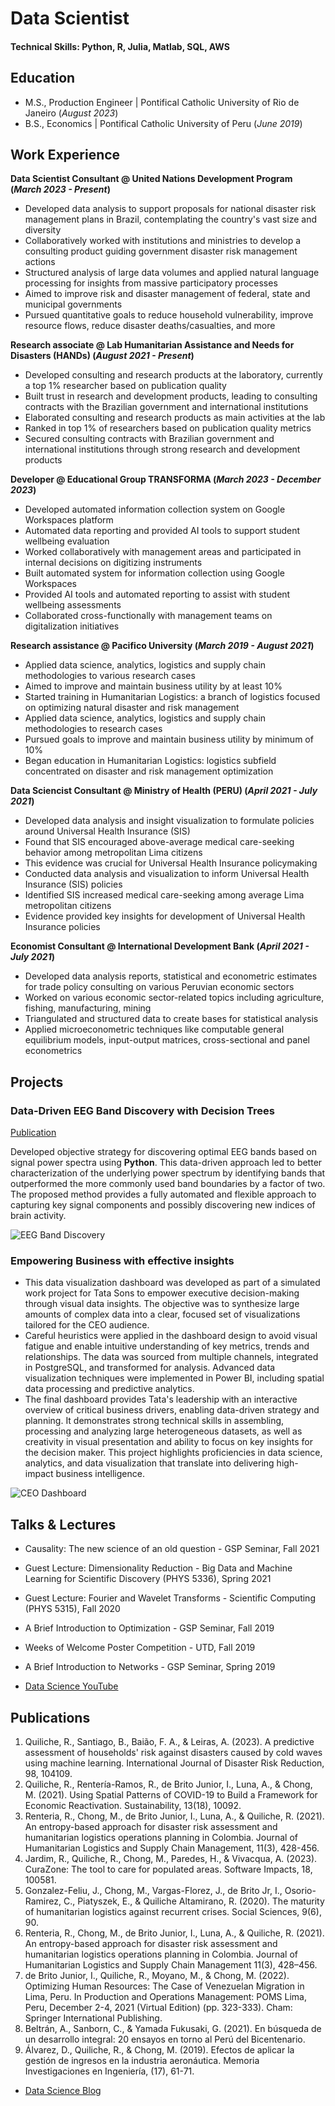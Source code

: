# Data Scientist

#### Technical Skills: Python, R, Julia, Matlab, SQL, AWS

## Education
- M.S., Production Engineer	| Pontifical Catholic University of Rio de Janeiro (_August 2023_)	 			        		
- B.S., Economics | Pontifical Catholic University of Peru (_June 2019_)

## Work Experience
**Data Scientist Consultant @ United Nations Development Program (_March 2023 - Present_)**
- Developed data analysis to support proposals for national disaster risk management plans in Brazil, contemplating the country's vast size and diversity
- Collaboratively worked with institutions and ministries to develop a consulting product guiding government disaster risk management actions
- Structured analysis of large data volumes and applied natural language processing for insights from massive participatory processes
- Aimed to improve risk and disaster management of federal, state and municipal governments
- Pursued quantitative goals to reduce household vulnerability, improve resource flows, reduce disaster deaths/casualties, and more

**Research associate @ Lab Humanitarian Assistance and Needs for Disasters (HANDs)  (_August 2021 - Present_)**
- Developed consulting and research products at the laboratory, currently a top 1% researcher based on publication quality
- Built trust in research and development products, leading to consulting contracts with the Brazilian government and international institutions
- Elaborated consulting and research products as main activities at the lab
- Ranked in top 1% of researchers based on publication quality metrics
- Secured consulting contracts with Brazilian government and international institutions through strong research and development products

**Developer @ Educational Group TRANSFORMA  (_March 2023 - December 2023_)**
- Developed automated information collection system on Google Workspaces platform
- Automated data reporting and provided AI tools to support student wellbeing evaluation
- Worked collaboratively with management areas and participated in internal decisions on digitizing instruments
- Built automated system for information collection using Google Workspaces
- Provided AI tools and automated reporting to assist with student wellbeing assessments
- Collaborated cross-functionally with management teams on digitalization initiatives

**Research assistance @ Pacifico University  (_March 2019 - August 2021_)**
- Applied data science, analytics, logistics and supply chain methodologies to various research cases
- Aimed to improve and maintain business utility by at least 10%
- Started training in Humanitarian Logistics: a branch of logistics focused on optimizing natural disaster and risk management
- Applied data science, analytics, logistics and supply chain methodologies to research cases
- Pursued goals to improve and maintain business utility by minimum of 10%
- Began education in Humanitarian Logistics: logistics subfield concentrated on disaster and risk management optimization

**Data Sciencist Consultant @ Ministry of Health (PERU) (_April 2021 - July 2021_)**
- Developed data analysis and insight visualization to formulate policies around Universal Health Insurance (SIS)
- Found that SIS encouraged above-average medical care-seeking behavior among metropolitan Lima citizens
- This evidence was crucial for Universal Health Insurance policymaking
- Conducted data analysis and visualization to inform Universal Health Insurance (SIS) policies
- Identified SIS increased medical care-seeking among average Lima metropolitan citizens
- Evidence provided key insights for development of Universal Health Insurance policies

**Economist Consultant @ International Development Bank (_April 2021 - July 2021_)**
- Developed data analysis reports, statistical and econometric estimates for trade policy consulting on various Peruvian economic sectors
- Worked on various economic sector-related topics including agriculture, fishing, manufacturing, mining
- Triangulated and structured data to create bases for statistical analysis
- Applied microeconometric techniques like computable general equilibrium models, input-output matrices, cross-sectional and panel econometrics

## Projects
### Data-Driven EEG Band Discovery with Decision Trees
[Publication](https://www.mdpi.com/1424-8220/22/8/3048)

Developed objective strategy for discovering optimal EEG bands based on signal power spectra using **Python**. This data-driven approach led to better characterization of the underlying power spectrum by identifying bands that outperformed the more commonly used band boundaries by a factor of two. The proposed method provides a fully automated and flexible approach to capturing key signal components and possibly discovering new indices of brain activity.

![EEG Band Discovery](/assets/img/eeg_band_discovery.jpeg)

### Empowering Business with effective insights


- This data visualization dashboard was developed as part of a simulated work project for Tata Sons to empower executive decision-making through visual data insights. The objective was to synthesize large amounts of complex data into a clear, focused set of visualizations tailored for the CEO audience.
- Careful heuristics were applied in the dashboard design to avoid visual fatigue and enable intuitive understanding of key metrics, trends and relationships. The data was sourced from multiple channels, integrated in PostgreSQL, and transformed for analysis. Advanced data visualization techniques were implemented in Power BI, including spatial data processing and predictive analytics.
- The final dashboard provides Tata's leadership with an interactive overview of critical business drivers, enabling data-driven strategy and planning. It demonstrates strong technical skills in assembling, processing and analyzing large heterogeneous datasets, as well as creativity in visual presentation and ability to focus on key insights for the decision maker. This project highlights proficiencies in data science, analytics, and data visualization that translate into delivering high-impact business intelligence.

![CEO Dashboard](/assets/dashboard_tata.jpg)

## Talks & Lectures
- Causality: The new science of an old question - GSP Seminar, Fall 2021
- Guest Lecture: Dimensionality Reduction - Big Data and Machine Learning for Scientific Discovery (PHYS 5336), Spring 2021
- Guest Lecture: Fourier and Wavelet Transforms - Scientific Computing (PHYS 5315), Fall 2020
- A Brief Introduction to Optimization - GSP Seminar, Fall 2019
- Weeks of Welcome Poster Competition - UTD, Fall 2019
- A Brief Introduction to Networks - GSP Seminar, Spring 2019

- [Data Science YouTube](https://www.youtube.com/channel/UCa9gErQ9AE5jT2DZLjXBIdA)

## Publications

1. Quiliche, R., Santiago, B., Baião, F. A., & Leiras, A. (2023). A predictive assessment of households' risk against disasters caused by cold waves using machine learning. International Journal of Disaster Risk Reduction, 98, 104109.
2. Quiliche, R., Rentería-Ramos, R., de Brito Junior, I., Luna, A., & Chong, M. (2021). Using Spatial Patterns of COVID-19 to Build a Framework for Economic Reactivation. Sustainability, 13(18), 10092.
3. Renteria, R., Chong, M., de Brito Junior, I., Luna, A., & Quiliche, R. (2021). An entropy-based approach for disaster risk assessment and humanitarian logistics operations planning in Colombia. Journal of Humanitarian Logistics and Supply Chain Management, 11(3), 428-456.
4. Jardim, R., Quiliche, R., Chong, M., Paredes, H., & Vivacqua, A. (2023). CuraZone: The tool to care for populated areas. Software Impacts, 18, 100581.
5. Gonzalez-Feliu, J., Chong, M., Vargas-Florez, J., de Brito Jr, I., Osorio-Ramirez, C., Piatyszek, E., & Quiliche Altamirano, R. (2020). The maturity of humanitarian logistics against recurrent crises. Social Sciences, 9(6), 90.
6. Renteria, R., Chong, M., de Brito Junior, I., Luna, A., & Quiliche, R. (2021). An entropy-based approach for disaster risk assessment and humanitarian logistics operations planning in Colombia. Journal of Humanitarian Logistics and Supply Chain Management 11(3), 428–456.
7. de Brito Junior, I., Quiliche, R., Moyano, M., & Chong, M. (2022). Optimizing Human Resources: The Case of Venezuelan Migration in Lima, Peru. In Production and Operations Management: POMS Lima, Peru, December 2-4, 2021 (Virtual Edition) (pp. 323-333). Cham: Springer International Publishing.
8. Beltrán, A., Sanborn, C., & Yamada Fukusaki, G. (2021). En búsqueda de un desarrollo integral: 20 ensayos en torno al Perú del Bicentenario.
9. Álvarez, D., Quiliche, R., & Chong, M. (2019). Efectos de aplicar la gestión de ingresos en la industria aeronáutica. Memoria Investigaciones en Ingeniería, (17), 61-71.

- [Data Science Blog](https://medium.com/@shawhin)
